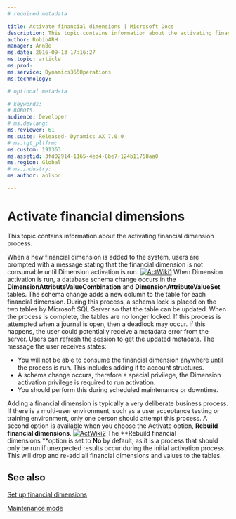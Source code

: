 ```yaml
---
# required metadata

title: Activate financial dimensions | Microsoft Docs
description: This topic contains information about the activating financial dimension process.
author: RobinARH
manager: AnnBe
ms.date: 2016-09-13 17:16:27
ms.topic: article
ms.prod: 
ms.service: Dynamics365Operations
ms.technology: 

# optional metadata

# keywords: 
# ROBOTS: 
audience: Developer
# ms.devlang: 
ms.reviewer: 61
ms.suite: Released- Dynamics AX 7.0.0
# ms.tgt_pltfrm: 
ms.custom: 191363
ms.assetid: 3fd02914-1165-4ed4-8be7-124b11758aa0
ms.region: Global
# ms.industry: 
ms.author: aolson

---
```


# Activate financial dimensions

This topic contains information about the activating financial dimension process.

When a new financial dimension is added to the system, users are prompted with a message stating that the financial dimension is not consumable until Dimension activation is run. [![ActWiki1](./media/actwiki1-1024x461.png)](./media/actwiki1.png) When Dimension activation is run, a database schema change occurs in the **DimensionAttributeValueCombination** and **DimensionAttributeValueSet** tables. The schema change adds a new column to the table for each financial dimension. During this process, a schema lock is placed on the two tables by Microsoft SQL Server so that the table can be updated. When the process is complete, the tables are no longer locked. If this process is attempted when a journal is open, then a deadlock may occur. If this happens, the user could potentially receive a metadata error from the server. Users can refresh the session to get the updated metadata. The message the user receives states:

-   You will not be able to consume the financial dimension anywhere until the process is run. This includes adding it to account structures.
-   A schema change occurs, therefore a special privilege, the Dimension activation privilege is required to run activation.
-   You should perform this during scheduled maintenance or downtime.

Adding a financial dimension is typically a very deliberate business process. If there is a multi-user environment, such as a user acceptance testing or training environment, only one person should attempt this process. A second option is available when you choose the Activate option, **Rebuild financial dimensions**. [![ActWiki2](./media/actwiki2.png)](./media/actwiki2.png) The **Rebuild financial dimensions **option is set to **No** by default, as it is a process that should only be run if unexpected results occur during the initial activation process. This will drop and re-add all financial dimensions and values to the tables.

See also
--------

[Set up financial dimensions](http://ax.help.dynamics.com/en/wiki/set-up-financial-dimensions/)

[Maintenance mode](https://docs.microsoft.com/en-us/dynamics365/operations/dev-itpro/system-administration/configuration-mode)

